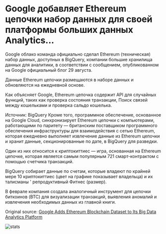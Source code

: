 # Google добавляет Ethereum цепочки набор данных для своей платформы больших данных Analytics...

Google облако команда официально сделал Ethereum (техническая) набор данных, доступных в BigQuery, компании большие хранилища данных для аналитики, в соответствии с сообщением, опубликованном на Google официальный блог 29 августа.

Данные Ethereum цепочки размещаются в наборе данных и обновляются на ежедневной основе.

Как объясняет Google, Ethereum цепочка содержит API для случайных функций, таких как проверка состояния транзакции, Поиск связей между кошельками и проверка сальдо кошелька.

Источник: BigQuery Кроме того, программное обеспечение, основанное на Google Cloud, синхронизирует Ethereum цепочки с компьютерами, работающими по паритету — британским поставщиком программного обеспечения инфраструктуры для взаимодействия с сетью Ethereum, которая ежедневно выполняет извлечение данные из Ethereum цепочки и хранит данные, секционированные по дате, в BigQuery для разведки.

Один из них относится к криптокиттиес — игра, основанная на Ethereum цепочке, которая является самым популярным 721 смарт-контрактом с помощью счетчика транзакций.

BigQuery собирает данные по счетам, которые владеют по крайней мере 10 криптокиттиес (цвет на графике показывает владельца) и их талисманы ' репродуктивный Фитнес (размер).

В феврале компания создала аналогичный инструмент для цепочки биткоинов (BTC) для визуализации транзакций, выявления аномалий и извлечения необходимых данных из главной книги.

Original source: [Google Adds Ethereum Blockchain Dataset to Its Big Data Analytics Platform](https://cointelegraph.com/news/google-adds-ethereum-blockchain-dataset-to-its-big-data-analytics-platform)

![stats](https://c.statcounter.com/11760860/0/a89fa40b/1/ "stats")